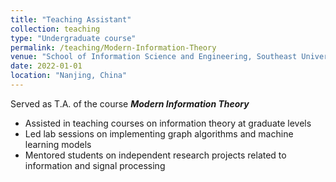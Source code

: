 ```yaml
---
title: "Teaching Assistant"
collection: teaching
type: "Undergraduate course"
permalink: /teaching/Modern-Information-Theory
venue: "School of Information Science and Engineering, Southeast University"
date: 2022-01-01
location: "Nanjing, China"
---
```


Served as T.A. of the course ***Modern Information Theory***

* Assisted in teaching courses on information theory at graduate levels
* Led lab sessions on implementing graph algorithms and machine learning models
* Mentored students on independent research projects related to information and signal processing


